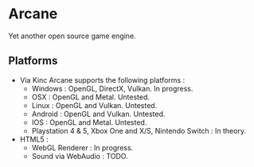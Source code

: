 # Arcane

Yet another open source game engine.


## Platforms
- Via Kinc Arcane supports the following platforms :
    - Windows : OpenGL, DirectX, Vulkan. In progress.
    - OSX : OpenGL and Metal. Untested.
    - Linux : OpenGL and Vulkan. Untested.
    - Android : OpenGL and Vulkan. Untested.
    - IOS : OpenGL and Metal. Untested.
    - Playstation 4 & 5, Xbox One and X/S, Nintendo Switch : In theory.
- HTML5 : 
    - WebGL Renderer : In progress.
    - Sound via WebAudio : TODO.